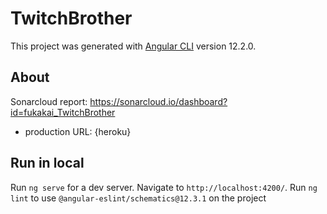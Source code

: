# TwitchBrother

This project was generated with [Angular CLI](https://github.com/angular/angular-cli) version 12.2.0.

## About
Sonarcloud report: https://sonarcloud.io/dashboard?id=fukakai_TwitchBrother
- production URL: {heroku}

## Run in local
Run `ng serve` for a dev server. Navigate to `http://localhost:4200/`.
Run `ng lint` to use `@angular-eslint/schematics@12.3.1` on the project
